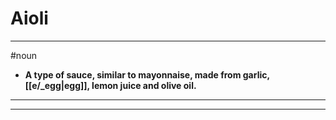 # Aioli
---
#noun
- **A type of sauce, similar to mayonnaise, made from garlic, [[e/_egg|egg]], lemon juice and olive oil.**
---
---

